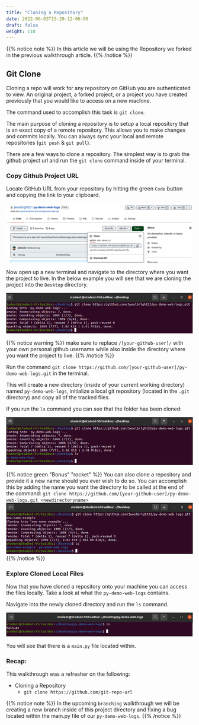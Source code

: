 ```yaml
---
title: "Cloning a Repository"
date: 2022-06-03T15:20:12-06:00
draft: false
weight: 110
---
```


{{% notice note %}}
In this article we will be using the Repository we forked in the previous walkthrough article.
{{% /notice %}}

## Git Clone

Cloning a repo will work for any repository on GitHub you are authenticated to view. An original project, a forked project, or a project you have created previously that you would like to access on a new machine. 

The command used to accomplish this task is `git clone`. 

The main purpose of cloning a repository is to setup a local repository that is an exact copy of a remote repository. This allows you to make changes and commits locally. You can always sync your local and remote repositories (`git push` & `git pull`).

There are a few ways to clone a repository. The simplest way is to grab the github project url and run the `git clone` command inside of your terminal.

### Copy Github Project URL

Locate GitHub URL from your repository by hitting the green `Code` button and copying the link to your clipboard.

![git-clone-button](pictures/git-clone-button.png?classes=border)

Now open up a new terminal and navigate to the directory where you want the project to live. In the below example you will see that we are cloning the project into the `Desktop` directory.

![git-clone-desktop](pictures/git-clone-desktop.png?classes=border)

{{% notice warning %}}
make sure to replace `/[your-github-user]/` with your own personal github username while also inside the directory where you want the project to live.
{{% /notice %}}

Run the command `git clone https://github.com/[your-github-user]/py-demo-web-logs.git` in the terminal.

This will create a new directory (inside of your current working directory) named `py-demo-web-logs`, initialize a local git repository (located in the `.git` directory) and copy all of the tracked files.

If you run the `ls` command you can see that the folder has been cloned:

![cloned-directory-ls](pictures/cloned-directory-ls.png?classes=border)

{{% notice green "Bonus" "rocket" %}}
You can also clone a repository and provide it a new name should you ever wish to do so. You can accomplish this by adding the name you want the directory to be called at the end of the command: `git clone https://github.com/[your-github-user]/py-demo-web-logs.git <newdirectoryname>`
![new-name-example](pictures/new-name-example.png?classes=border)
{{% /notice %}}

### Explore Cloned Local Files

Now that you have cloned a repository onto your machine you can access the files locally. Take a look at what the `py-demo-web-logs` contains.

Navigate into the newly cloned directory and run the `ls` command. 

![ls-py-demo-web-logs](pictures/ls-py-demo-web-logs.png?classes=border)

You will see that there is a `main.py` file located within.

### Recap:

This walkthrough was a refresher on the following:
- Cloning a Repository
  - `git clone https://github.com/git-repo-url`
  
{{% notice note %}}
In the upcoming `branching` walkthrough we will be creating a new branch inside of this project directory and fixing a bug located within the main.py file of our `py-demo-web-logs`.
{{% /notice %}}
